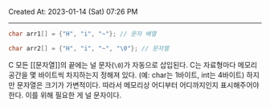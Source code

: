 Created At: 2023-01-14 (Sat) 07:26 PM

---

```c
char arr1[] = {"H", "i", "~"}; // 문자 배열

char arr2[] = {"H", "i", "~", "\0"}; // 문자열
```
C 모든 [[문자열]]의 끝에는 널 문자(`\0`)가 자동으로 삽입된다.
C는 자료형마다 메모리 공간을 몇 바이트씩 차지하는지 정해져 있다. (예: char는 1바이트, int는 4바이트)
하지만 문자열은 크기가 가변적이다. 따라서 메모리상 어디부터 어디까지인지 표시해주어야 한다. 이를 위해 필요한 게 널 문자이다.

